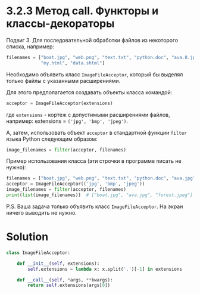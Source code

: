 # 3.2.3 Метод __call__. Функторы и классы-декораторы

Подвиг 3. Для последовательной обработки файлов из некоторого списка, например:

```python
filenames = ["boat.jpg", "web.png", "text.txt", "python.doc", "ava.8.jpg", "forest.jpeg", "eq_1.png", "eq_2.png",
             "my.html", "data.shtml"]
```

Необходимо объявить класс `ImageFileAcceptor`, который бы выделял только файлы с указанными расширениями.

Для этого предполагается создавать объекты класса командой:

```python
acceptor = ImageFileAcceptor(extensions)
```

где `extensions` - кортеж с допустимыми расширениями файлов, например: extensions = `('jpg', 'bmp', 'jpeg')`.

А, затем, использовать объект `acceptor` в стандартной функции `filter` языка Python следующим образом:

```python
image_filenames = filter(acceptor, filenames)
```

Пример использования класса (эти строчки в программе писать не нужно):

```python
filenames = ["boat.jpg", "web.png", "text.txt", "python.doc", "ava.jpg", "forest.jpeg", "eq_1.png", "eq_2.png"]
acceptor = ImageFileAcceptor(('jpg', 'bmp', 'jpeg'))
image_filenames = filter(acceptor, filenames)
print(list(image_filenames))  # ["boat.jpg", "ava.jpg", "forest.jpeg"]
```

P.S. Ваша задача только объявить класс `ImageFileAcceptor`. На экран ничего выводить не нужно.

# Solution

```python
class ImageFileAcceptor:

    def __init__(self, extensions):
        self.extensions = lambda x: x.split('.')[-1] in extensions

    def __call__(self, *args, **kwargs):
        return self.extensions(args[0])
```